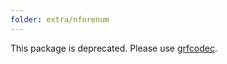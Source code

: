 ```yaml
---
folder: extra/nforenum
---
```


This package is deprecated. Please use [grfcodec](../grfcodec-releases/latest.html).
